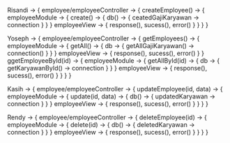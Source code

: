 <!-- method POST =>  Created Data -->
Risandi -> {
    employee/employeeController -> {
        createEmployee() -> {
            employeeModule -> {
                create() -> {
                    db() -> {
                        ceatedGajiKaryawan -> connection
                    }
                }
            }
            employeeView -> {
                response(), sucess(), error()
            }
        }
    }
}

<!-- method GET =>  Read Datas -->
Yoseph -> {
    employee/employeeController -> {
        getEmployees() -> {
            employeeModule -> {
                getAll() -> {
                    db -> {
                        getAllGajiKaryawan() -> connection()
                    }
                }
            }
            employeeView -> {
                response(), sucess(), error()
            }
        }
        ggetEmployeeById(id) -> {
            employeeModule -> {
                getAllById(id) -> {
                    db -> {
                        getKaryawanById() -> connection
                    }
                }
            }
            employeeView -> {
                response(), sucess(), error()
            }
        }
    }
}

<!-- method PUT =>  Updated Data -->
Kasih -> {
    employee/employeeController -> {
        updateEmployee(id, data) -> {
            employeeModule -> {
                update(id, data) -> {
                    db() -> {
                        updatedKaryawan -> connection
                    }
                }
            }
            employeeView -> {
                response(), sucess(), error()
            }
        }
    }
}

<!-- method DELETE =>  Deleted Data -->
Rendy -> {
    employee/employeeController -> {
        deleteEmployee(id) -> {
            employeeModule -> {
                delete(id) -> {
                    db() -> {
                        deletedKaryawan -> connection
                    }
                }
            }
            employeeView -> {
                response(), sucess(), error()
            }
        }
    }
}

